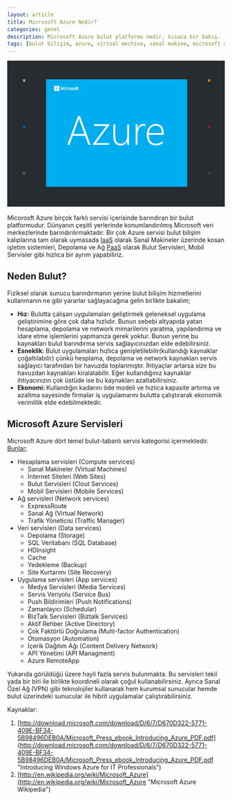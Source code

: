 ```yaml
---
layout: article
title: Microsoft Azure Nedir?
categories: genel
description: Microsoft Azure bulut platformu nedir, kısaca bir bakış.
tags: [bulut bilişim, azure, virtual mechine, sanal makine, microsoft azure, windows azure, bulut, sunucu, server, iş uygulamaları]
---
```

<a href="/images/2014-07-15-microsoft-azure-nedir/azure.png" title="Microsoft Azure"><img src="/images/2014-07-15-microsoft-azure-nedir/azure.png" class="pure-img" alt="Microsoft Azure"></a>

Micorosft Azure  birçok farklı servisi içerisinde barındıran bir bulut platformudur. Dünyanın çeşitli yerlerinde konumlandırılmış Microsoft veri merkezlerinde barındırılırmaktadır. Bir çok Azure servisi bulut bilişim kalıplarına tam olarak uymasada <a title="Infrastructure as a service" href="http://en.wikipedia.org/wiki/Infrastructure_as_a_service#Infrastructure_as_a_service_.28IaaS.29">IaaS</a> olarak Sanal Makineler üzerinde kosan işletim sistemleri, Depolama ve Ağ <a title="Platform as a service" href="http://en.wikipedia.org/wiki/Platform_as_a_service">PaaS</a> olarak Bulut Servisleri, Mobil Servisler gibi hızlıca bir ayrım yapabiliriz.
<h2>Neden Bulut?</h2>
Fiziksel olarak sunucu barındırmanın yerine bulut bilişim hizmetlerini kullanmanın ne gibi yararlar sağlayacağına gelin birlikte bakalım;
<ul>
	<li><strong>Hız:</strong> Bulutta çalışan uygulamaları geliştirmek geleneksel uygulama geliştirimine göre çok daha hızlıdır. Bunun sebebi altyapıda yatan hesaplama, depolama ve network mimarilerini yaratma, yapılandırma ve idare etme işlemlerini yapmanıza gerek yoktur. Bunun yerine bu kaynakları bulut barındırma servis sağlayıcınızdan elde edebilirsiniz.</li>
	<li><strong>Esneklik: </strong>Bulut uygulamaları hızlıca genişletilebilir(kullandığı kaynaklar çoğaltılabilir) çünkü hesplama, depolama ve network kaynakları servis sağlayıcı tarafından bir havuzda toplanmıştır. İhtiyaçlar artarsa size bu havuzdan kaynakları kiralatabilir. Eğer kullandığınız kaynaklar ihtiyacınızın çok üstüde ise bu kaynakları azaltabilirsiniz.</li>
	<li><strong>Ekonomi: </strong>Kullandığın kadarını öde modeli ve hızlıca kapasite artırma ve azaltma sayesinde firmalar iş uygulamarını bulutta çalıştırarak ekonomik verimlilik elde edebilmektedir.</li>
</ul>
<h2>Microsoft Azure Servisleri</h2>
Microsoft Azure dört temel bulut-tabanlı servis kategorisi içermektedir. <a title="Microsoft Azure Documentation" href="https://azure.microsoft.com/en-us/documentation/">Bunlar</a>;
<ul>
	<li>Hesaplama servisleri (Compute services)
<ul>
	<li>Sanal Makineler (Virtual Machines)</li>
	<li>İnternet Siteleri (Web Sites)</li>
	<li>Bulut Servisleri (Clout Services)</li>
	<li>Mobil Servisleri (Mobile Services)</li>
</ul>
</li>
	<li>Ağ servisleri (Network services)
<ul>
	<li>ExpressRoute</li>
	<li>Sanal Ağ (Virtual Network)</li>
	<li>Trafik Yöneticisi (Traffic Manager)</li>
</ul>
</li>
	<li>Veri servisleri (Data services)
<ul>
	<li>Depolama (Storage)</li>
	<li>SQL Veritabanı (SQL Database)</li>
	<li>HDInsight</li>
	<li>Cache</li>
	<li>Yedekleme (Backup)</li>
	<li>Site Kurtarımı (Site Recovery)</li>
</ul>
</li>
	<li>Uygulama servisleri (App services)
<ul>
	<li>Medya Servisleri (Media Services)</li>
	<li>Servis Veriyolu (Service Bus)</li>
	<li>Push Bildirimleri (Push Notifications)</li>
	<li>Zamanlayıcı (Schedular)</li>
	<li>BizTalk Servisleri (Biztalk Services)</li>
	<li>Aktif Rehber (Active Directory)</li>
	<li>Çok Faktörlü Doğrulama (Multi-factor Authentication)</li>
	<li>Otomasyon (Automation)</li>
	<li>İçerik Dağıtım Ağı (Content Delivery Network)</li>
	<li>API Yönetimi (API Managment)</li>
	<li>Azure RemoteApp</li>
</ul>
</li>
</ul>
Yukarıda görüldüğü üzere hayli fazla servis bulunmakta. Bu servisleri tekil yada bir biri ile birlikte koordineli olarak çoğul kullanabilirsiniz. Ayrıca Sanal Özel Ağ (VPN) gibi teknolojiler kullanarak hem kurumsal sunucular hemde bulut üzerindeki sunucular ile hibrit uygulamalar çalıştırabilirsiniz.

Kaynaklar:

1. [http://download.microsoft.com/download/D/6/7/D670D322-5771-409E-BF34-5B98496DEB0A/Microsoft_Press_ebook_Introducing_Azure_PDF.pdf](http://download.microsoft.com/download/D/6/7/D670D322-5771-409E-BF34-5B98496DEB0A/Microsoft_Press_ebook_Introducing_Azure_PDF.pdf "Introducing Windows Azure for IT Professionals")
2. [http://en.wikipedia.org/wiki/Microsoft_Azure](http://en.wikipedia.org/wiki/Microsoft_Azure "Microsoft Azure Wikipedia")
